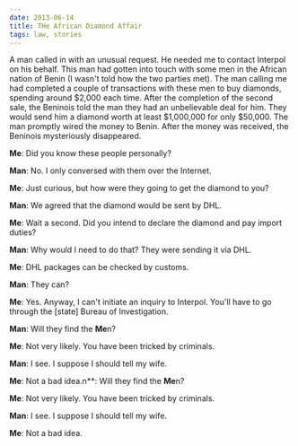 ```yaml
---
date: 2013-06-14
title: THe African Diamond Affair
tags: law, stories
---
```


A man called in with an unusual request. He needed me to contact Interpol on his behalf. This man had gotten into touch with some men in the African nation of Benin (I wasn't told how the two parties met). The man calling me had completed a couple of transactions with these men to buy diamonds, spending around $2,000 each time. After the completion of the second sale, the Beninois told the man they had an unbelievable deal for him. They would send him a diamond worth at least $1,000,000 for only $50,000. The man promptly wired the money to Benin. After the money was received, the Beninois mysteriously disappeared.



**Me**: Did you know these people personally?  

**Man**: No. I only conversed with them over the Internet.  

**Me**: Just curious, but how were they going to get the diamond to you?  

**Man**: We agreed that the diamond would be sent by DHL.  

**Me**: Wait a second. Did you intend to declare the diamond and pay import duties?  

**Man**: Why would I need to do that? They were sending it via DHL.  

**Me**: DHL packages can be checked by customs.  

**Man**: They can?  

**Me**: Yes. Anyway, I can't initiate an inquiry to Interpol. You'll have to go through the [state] Bureau of Investigation.  

**Man**: Will they find the **Me**n?  

**Me**: Not very likely. You have been tricked by criminals.  

**Man**: I see. I suppose I should tell my wife.  

**Me**: Not a bad idea.n**: Will they find the **Me**n?  

**Me**: Not very likely. You have been tricked by criminals.  

**Man**: I see. I suppose I should tell my wife.  

**Me**: Not a bad idea.